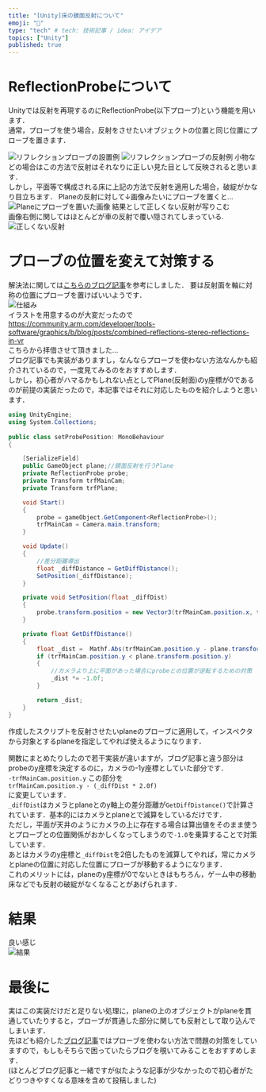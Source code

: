 ```yaml
---
title: "[Unity]床の鏡面反射について"
emoji: "🙆"
type: "tech" # tech: 技術記事 / idea: アイデア
topics: ["Unity"]
published: true
---
```


# ReflectionProbeについて
Unityでは反射を再現するのにReflectionProbe(以下プローブ)という機能を用います．  
通常，プローブを使う場合，反射をさせたいオブジェクトの位置と同じ位置にプローブを置きます．  

![リフレクションプローブの設置例](https://storage.googleapis.com/zenn-user-upload/00bpmkmo6iwbn2o9fddoooj20e6k)
![リフレクションプローブの反射例](https://storage.googleapis.com/zenn-user-upload/5gkaoteyg5wythfhukwyyax5b8ql)
小物などの場合はこの方法で反射はそれなりに正しい見た目として反映されると思います．  
しかし，平面等で構成される床に上記の方法で反射を適用した場合，破綻がかなり目立ちます．
Planeの反射に対して↓画像みたいにプローブを置くと...  
![Planeにプローブを置いた画像](https://storage.googleapis.com/zenn-user-upload/o9ckeqla1wigo9feskeyx4b5xe8w)
結果として正しくない反射が写りこむ  
画像右側に関してはほとんどが車の反射で覆い隠されてしまっている.  
![正しくない反射](https://storage.googleapis.com/zenn-user-upload/w1tg6xt1cznwk9jivlsfoq9qx4d0)

# プローブの位置を変えて対策する  
解決法に関しては[こちらのブログ記事](http://karanokan.info/2018/10/17/post-1284/)を参考にしました．
要は反射面を軸に対称の位置にプローブを置けばいいようです．  
![仕組み](https://storage.googleapis.com/zenn-user-upload/xf7o77b1kjvad5yh1xq5hnrxcekz)   
イラストを用意するのが大変だったので  
https://community.arm.com/developer/tools-software/graphics/b/blog/posts/combined-reflections-stereo-reflections-in-vr  
こちらから拝借させて頂きました...  
ブログ記事でも実装がありますし，なんならプローブを使わない方法なんかも紹介されているので，一度見てみるのをおすすめします．  
しかし，初心者がハマるかもしれない点としてPlane(反射面)のy座標が0であるのが前提の実装だったので，本記事ではそれに対応したものを紹介しようと思います．  

```csharp
using UnityEngine;
using System.Collections;
 
public class setProbePosition: MonoBehaviour
{

    [SerializeField]
    public GameObject plane;//鏡面反射を行うPlane
    private ReflectionProbe probe;
    private Transform trfMainCam;
    private Transform trfPlane;

    void Start()
    {
        probe = gameObject.GetComponent<ReflectionProbe>();
        trfMainCam = Camera.main.transform;
    }

    void Update()
    {
        //差分距離導出
        float _diffDistance = GetDiffDistance();
        SetPosition(_diffDistance);
    }

    private void SetPosition(float _diffDist)
    {
        probe.transform.position = new Vector3(trfMainCam.position.x, trfMainCam.position.y - (_diffDist * 2.0f), trfMainCam.position.z);
    }

    private float GetDiffDistance()
    {
        float _dist =  Mathf.Abs(trfMainCam.position.y - plane.transform.position.y);
        if (trfMainCam.position.y < plane.transform.position.y)
        {
            //カメラより上に平面があった場合にprobeとの位置が逆転するための対策
            _dist *= -1.0f;
        }

        return _dist;
    }
}
```
作成したスクリプトを反射させたいplaneのプローブに適用して，インスペクタから対象とするplaneを指定してやれば使えるようになります．　　

関数にまとめたりしたので若干実装が違いますが，ブログ記事と違う部分はprobeのy座標を決定するのに，カメラの-1y座標としていた部分です．  
`-trfMainCam.position.y` この部分を  
`trfMainCam.position.y - (_diffDist * 2.0f)`  
に変更しています．  
`_diffDist`はカメラとplaneとのy軸上の差分距離が`GetDiffDistance()`で計算されています．基本的にはカメラとplaneとで減算をしているだけです．  
ただし，平面が天井のようにカメラの上に存在する場合は算出値をそのまま使うとプローブとの位置関係がおかしくなってしまうので`-1.0`を乗算することで対策しています．  
あとはカメラのy座標と`_diffDist`を2倍したものを減算してやれば，常にカメラとplaneの位置に対応した位置にプローブが移動するようになります．  
これのメリットには，planeのy座標が0でないときはもちろん，ゲーム中の移動床などでも反射の破綻がなくなることがあげられます．  

# 結果
良い感じ  
![結果](https://storage.googleapis.com/zenn-user-upload/ev65zz7hwovvba0u46m7yid8odj3)

# 最後に
実はこの実装だけだと足りない処理に，planeの上のオブジェクトがplaneを貫通していたりすると，プローブが貫通した部分に関しても反射として取り込んでしまいます．  
先ほども紹介した[ブログ記事](http://karanokan.info/2018/10/17/post-1284/)ではプローブを使わない方法で問題の対策をしていますので，もしもそちらで困っていたらブログを覗いてみることをおすすめします．  
(ほとんどブログ記事と一緒ですが似たような記事が少なかったので初心者がたどりつきやすくなる意味を含めて投稿しました)  
